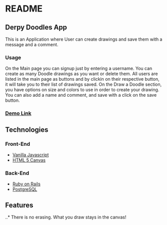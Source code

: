 # README

## Derpy Doodles App

This is an Application where User can create drawings and save them with a message and a comment. 

### Usage

On the Main page you can signup just by entering a username. You can create as many Doodle drawings as you want or delete them. All users are listed in the main page as buttons and by clickin on their respective button, it will take you to their list of drawings saved. On the Draw a Doodle section, you have options on size and colors to use in order to create your drawing. You can also add a name and comment, and save with a click on the save button.

### [Demo Link](https://youtu.be/_mDvdnRcogM)

## Technologies

### Front-End
- [Vanilla Javascript](https://developer.mozilla.org/en-US/docs/Web/JavaScript)
- [HTML 5 Canvas](https://www.w3schools.com/html/html5_canvas.asp)

### Back-End
- [Ruby on Rails](https://rubyonrails.org)
- [PostgreSQL](https://www.postgresql.org)


## Features

..* There is no erasing. What you draw stays in the canvas!  

